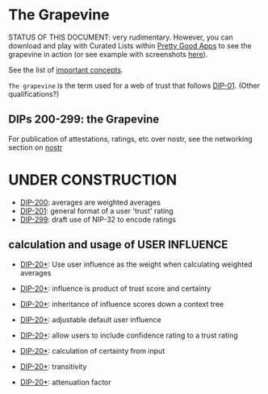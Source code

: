 The Grapevine
=====

STATUS OF THIS DOCUMENT: very rudimentary. However, you can download and play with Curated Lists within [Pretty Good Apps](https://github.com/wds4/pretty-good) to see the grapevine in action (or see example with screenshots [here](https://github.com/wds4/pretty-good/blob/main/appDescriptions/curatedLists/exampleListCuration.md)).

See the list of [important concepts](importantConcepts.md).

`The grapevine` is the term used for a web of trust that follows [DIP-01](../coreProtocol/01.md). (Other qualifications?)

## DIPs 200-299: the Grapevine

For publication of attestations, ratings, etc over nostr, see the networking section on [nostr](https://github.com/wds4/DCoSL/tree/main/dips/networking/nostr)


# UNDER CONSTRUCTION
- [DIP-200](200.md): averages are weighted averages 
- [DIP-201](201.md): general format of a user 'trust' rating
- [DIP-299](299.md): draft use of NIP-32 to encode ratings

## calculation and usage of USER INFLUENCE

- [DIP-20*](20*.md): Use user influence as the weight when calculating weighted averages

- [DIP-20*](20*.md): influence is product of trust score and certainty

- [DIP-20*](20*.md): inheritance of influence scores down a context tree

- [DIP-20*](20*.md): adjustable default user influence

- [DIP-20*](20*.md): allow users to include confidence rating to a trust rating

- [DIP-20*](20*.md): calculation of certainty from input

- [DIP-20*](20*.md): transitivity 

- [DIP-20*](20*.md): attenuation factor 


